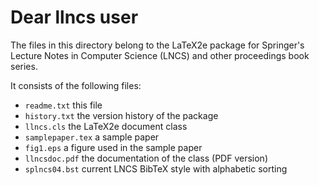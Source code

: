 # Dear llncs user

The files in this directory belong to the LaTeX2e package for Springer's Lecture Notes in Computer Science (LNCS) and other proceedings book series.

It consists of the following files:

- `readme.txt` this file
- `history.txt` the version history of the package
- `llncs.cls` the LaTeX2e document class
- `samplepaper.tex` a sample paper
- `fig1.eps` a figure used in the sample paper
- `llncsdoc.pdf` the documentation of the class (PDF version)
- `splncs04.bst` current LNCS BibTeX style with alphabetic sorting
